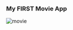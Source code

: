 ### My FIRST Movie App
![movie](https://user-images.githubusercontent.com/69050649/158459577-62f0eb29-824c-497e-ab73-26364206c40b.jpg)
